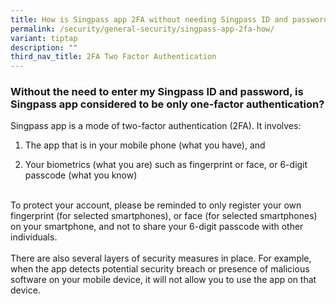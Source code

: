 ```yaml
---
title: How is Singpass app 2FA without needing Singpass ID and password?
permalink: /security/general-security/singpass-app-2fa-how/
variant: tiptap
description: ""
third_nav_title: 2FA Two Factor Authentication
---
```

<h3>Without the need to enter my Singpass ID and password, is Singpass app considered to be only one-factor authentication?</h3>
<p>Singpass app is a mode of two-factor authentication (2FA). It involves:
<br>
</p>
<ol data-tight="true" class="tight">
<li>
<p>The app that is in your mobile phone (what you have), and</p>
</li>
<li>
<p>Your biometrics (what you are) such as fingerprint or face, or 6-digit
passcode (what you know)</p>
</li>
</ol>
<p>
<br>To protect your account, please be reminded to only register your own
fingerprint (for selected smartphones), or face (for selected smartphones)
on your smartphone, and not to share your 6-digit passcode with other individuals.
<br>
<br>There are also several layers of security measures in place. For example,
when the app detects potential security breach or presence of malicious
software on your mobile device, it will not allow you to use the app on
that device.</p>